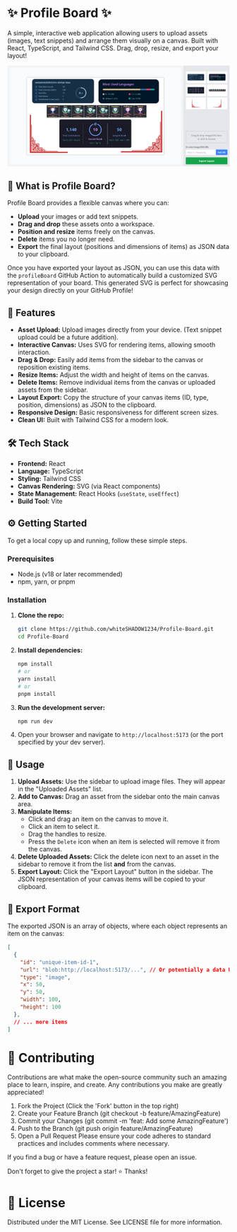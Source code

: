 # ✨ Profile Board ✨

A simple, interactive web application allowing users to upload assets (images, text snippets) and arrange them visually on a canvas. Built with React, TypeScript, and Tailwind CSS. Drag, drop, resize, and export your layout!

![Profile Board Screenshot](screenshot.png)


## 🤔 What is Profile Board?

Profile Board provides a flexible canvas where you can:

*   **Upload** your images or add text snippets.
*   **Drag and drop** these assets onto a workspace.
*   **Position and resize** items freely on the canvas.
*   **Delete** items you no longer need.
*   **Export** the final layout (positions and dimensions of items) as JSON data to your clipboard.

Once you have exported your layout as JSON, you can use this data with the `profileBoard` GitHub Action to automatically build a customized SVG representation of your board. This generated SVG is perfect for showcasing your design directly on your GitHub Profile!

## 🚀 Features

*   **Asset Upload:** Upload images directly from your device. (Text snippet upload could be a future addition).
*   **Interactive Canvas:** Uses SVG for rendering items, allowing smooth interaction.
*   **Drag & Drop:** Easily add items from the sidebar to the canvas or reposition existing items.
*   **Resize Items:** Adjust the width and height of items on the canvas.
*   **Delete Items:** Remove individual items from the canvas or uploaded assets from the sidebar.
*   **Layout Export:** Copy the structure of your canvas items (ID, type, position, dimensions) as JSON to the clipboard.
*   **Responsive Design:** Basic responsiveness for different screen sizes.
*   **Clean UI:** Built with Tailwind CSS for a modern look.

## 🛠️ Tech Stack

*   **Frontend:** React
*   **Language:** TypeScript
*   **Styling:** Tailwind CSS
*   **Canvas Rendering:** SVG (via React components)
*   **State Management:** React Hooks (`useState`, `useEffect`)
*   **Build Tool:** Vite

## ⚙️ Getting Started

To get a local copy up and running, follow these simple steps.

### Prerequisites

*   Node.js (v18 or later recommended)
*   npm, yarn, or pnpm

### Installation

1.  **Clone the repo:**
    ```bash
    git clone https://github.com/whiteSHADOW1234/Profile-Board.git
    cd Profile-Board
    ```
2.  **Install dependencies:**
    ```bash
    npm install
    # or
    yarn install
    # or
    pnpm install
    ```
3.  **Run the development server:**
    ```bash
    npm run dev
    ```

4.  Open your browser and navigate to `http://localhost:5173` (or the port specified by your dev server).

## 🎨 Usage

1.  **Upload Assets:** Use the sidebar to upload image files. They will appear in the "Uploaded Assets" list.
2.  **Add to Canvas:** Drag an asset from the sidebar onto the main canvas area.
3.  **Manipulate Items:**
    *   Click and drag an item on the canvas to move it.
    *   Click an item to select it. 
    *   Drag the handles to resize.
    *   Press the `Delete` icon when an item is selected will remove it from the canvas.
4.  **Delete Uploaded Assets:** Click the delete icon next to an asset in the sidebar to remove it from the list **and** from the canvas.
5.  **Export Layout:** Click the "Export Layout" button in the sidebar. The JSON representation of your canvas items will be copied to your clipboard.

## 💾 Export Format

The exported JSON is an array of objects, where each object represents an item on the canvas:

```json
[
  {
    "id": "unique-item-id-1",
    "url": "blob:http://localhost:5173/...", // Or potentially a data URL or original path
    "type": "image", 
    "x": 50,        
    "y": 50,       
    "width": 100,   
    "height": 100   
  },
  // ... more items
]
```
# 🙏 Contributing
Contributions are what make the open-source community such an amazing place to learn, inspire, and create. Any contributions you make are greatly appreciated!

1. Fork the Project (Click the 'Fork' button in the top right)
2. Create your Feature Branch (git checkout -b feature/AmazingFeature)
3. Commit your Changes (git commit -m 'feat: Add some AmazingFeature')
4. Push to the Branch (git push origin feature/AmazingFeature)
5. Open a Pull Request
Please ensure your code adheres to standard practices and includes comments where necessary.

If you find a bug or have a feature request, please open an issue.

Don't forget to give the project a star! ⭐ Thanks!

# 📜 License
Distributed under the MIT License. See LICENSE file for more information.